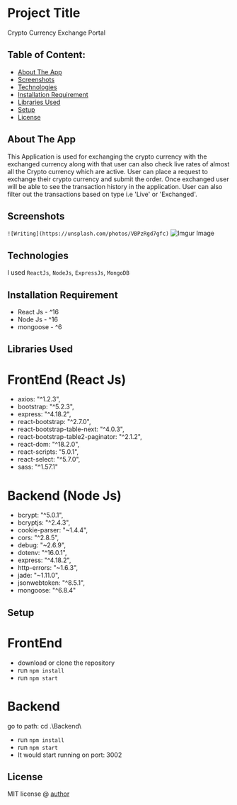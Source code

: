# Project Title
Crypto Currency Exchange Portal

## Table of Content:

- [About The App](#about-the-app)
- [Screenshots](#screenshots)
- [Technologies](#technologies)
- [Installation Requirement](#installation-requirement)
- [Libraries Used](#libraries-used)
- [Setup](#setup)
- [License](#license)

## About The App
This Application is used for exchanging the crypto currency with the exchanged currency along with that user can also check live rates of almost all the Crypto currency which are active. User can place a request to exchange their crypto currency and submit the order. Once exchanged user will be able to see the transaction history in the application. User can also filter out the transactions based on type i.e 'Live' or 'Exchanged'.

## Screenshots

`![Writing](https://unsplash.com/photos/VBPzRgd7gfc)`
![Imgur Image](http://i.imgur.com/zTONrOD.jpg)

## Technologies
I used `ReactJs`, `NodeJs`, `ExpressJs`, `MongoDB`

## Installation Requirement
- React Js - ^16
- Node Js - ^16
- mongoose - ^6

## Libraries Used
# FrontEnd (React Js)
- axios: "^1.2.3",
- bootstrap: "^5.2.3",
- express: "^4.18.2",
- react-bootstrap: "^2.7.0",
- react-bootstrap-table-next: "^4.0.3",
- react-bootstrap-table2-paginator: "^2.1.2",
- react-dom: "^18.2.0",
- react-scripts: "5.0.1",
- react-select: "^5.7.0",
- sass: "^1.57.1"

# Backend (Node Js)
- bcrypt: "^5.0.1",
- bcryptjs: "^2.4.3",
- cookie-parser: "~1.4.4",
- cors: "^2.8.5",
- debug: "~2.6.9",
- dotenv: "^16.0.1",
- express: "^4.18.2",
- http-errors: "~1.6.3",
- jade: "~1.11.0",
- jsonwebtoken: "^8.5.1",
- mongoose: "^6.8.4"

## Setup
# FrontEnd
- download or clone the repository
- run `npm install`
- run `npm start`

# Backend
go to path: cd .\Backend\
- run `npm install`
- run `npm start`
- It would start running on port: 3002

## License
MIT license @ [author](author.com)